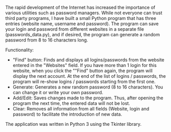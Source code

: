 The rapid development of the Internet has increased the importance of various utilities such as password managers. While not everyone can trust third party programs, I have built a small Python program that has three entries (website name, username and password). The program can save your login and password from different websites in a separate file (passwords_data.py), and if desired, the program can generate a random password from 8 to 16 characters long.

Functionality:
- "Find" button: Finds and displays all logins/passwords from the website entered in the "Websites" field. If you have more than 1 login for this website, when you click the ""Find" button again, the program will display the next account. At the end of the list of logins / passwords, the program will re-show logins / passwords starting from the first one.
- Generate: Generates a new random password (8 to 16 characters). You can change it or write your own password.
- Add/Edit: Saves changes made to the program. Thus, after opening the program the next time, the entered data will not be lost.
- Clear: Removes all information from all fields (Website, login and password) to facilitate the introduction of new data.

The application was written in Python 3 using the Tkinter library. 
